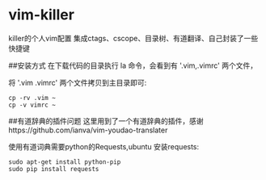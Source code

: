 # vim-killer
killer的个人vim配置 集成ctags、cscope、目录树、有道翻译、自己封装了一些快捷键

##安装方式
在下载代码的目录执行 la 命令，会看到有 '.vim,.vimrc' 两个文件，

将 '.vim .vimrc' 两个文件拷贝到主目录即可:

	cp -rv .vim ~
	cp -v vimrc ~

##有道辞典的插件问题
这里用到了一个有道辞典的插件，感谢https://github.com/ianva/vim-youdao-translater

使用有道词典需要python的Requests,ubuntu 安装requests:

	sudo apt-get install python-pip
	sudo pip install requests
 
